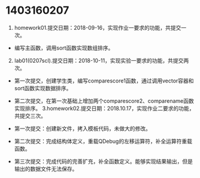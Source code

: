 # 1403160207
1. homework01.提交日期：2018-09-16，实现作业一要求的功能，共提交一次。	

- 编写主函数，调用sort函数实现数组排序。
2. lab01(0207scl).提交日期：2018-10-11，实现实验一要求的功能，共提交两次。

- 第一次提交，创建学生类，编写comparescore1函数，通过调用vector容器和sort函数实现数据排序。
- 第二次提交，在第一次基础上增加两个comparescore2、comparename函数实现排序。
3.homework02.提交日期：2018.10.17，实现作业二要求的功能，共提交三次。

- 第一次提交：创建新文件，拷入模板代码，未做大的修改。
- 第二次提交：完成结构体定义，重载QDebug的左移运算符，补全运算符重载函数。
- 第三次提交：完成代码的完善扩充，补全函数定义。能够实现结果输出，但是输出的数据文件无法保存。 